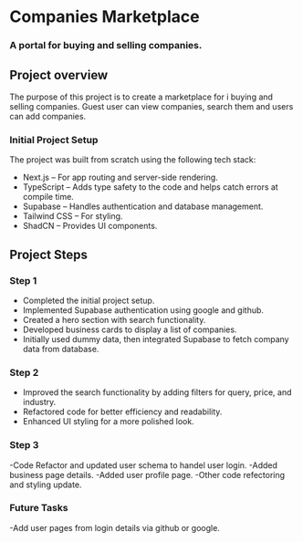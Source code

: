 # Companies Marketplace

### A portal for buying and selling companies.

## Project overview

The purpose of this project is to create a marketplace for i buying and selling companies. Guest user can view companies, search them and users can add companies.

### Initial Project Setup

The project was built from scratch using the following tech stack:

- Next.js – For app routing and server-side rendering.
- TypeScript – Adds type safety to the code and helps catch errors at compile time.
- Supabase – Handles authentication and database management.
- Tailwind CSS – For styling.
- ShadCN – Provides UI components.

## Project Steps

### Step 1

- Completed the initial project setup.
- Implemented Supabase authentication using google and github.
- Created a hero section with search functionality.
- Developed business cards to display a list of companies.
- Initially used dummy data, then integrated Supabase to fetch company data from database.

### Step 2

- Improved the search functionality by adding filters for query, price, and industry.
- Refactored code for better efficiency and readability.
- Enhanced UI styling for a more polished look.

### Step 3

-Code Refactor and updated user schema to handel user login.
-Added business page details.
-Added user profile page.
-Other code refectoring and styling update.

### Future Tasks

-Add user pages from login details via github or google.
